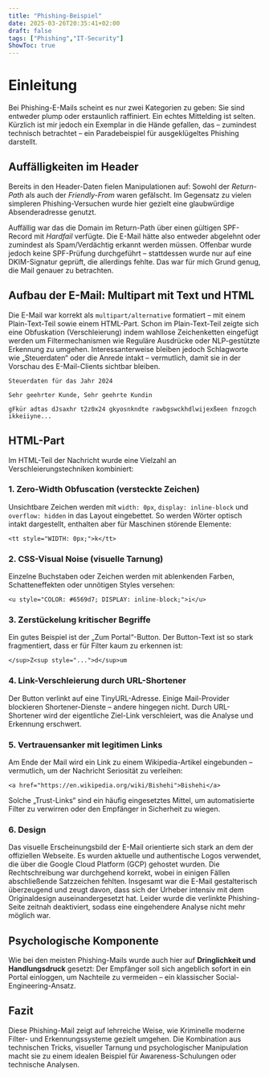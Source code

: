 ```yaml
---
title: "Phishing-Beispiel"
date: 2025-03-26T20:35:41+02:00
draft: false
tags: ["Phishing","IT-Security"]
ShowToc: true
---
```

# Einleitung

Bei Phishing-E-Mails scheint es nur zwei Kategorien zu geben: Sie sind entweder plump oder erstaunlich raffiniert. Ein echtes Mittelding ist selten. Kürzlich ist mir jedoch ein Exemplar in die Hände gefallen, das – zumindest technisch betrachtet – ein Paradebeispiel für ausgeklügeltes Phishing darstellt.

## Auffälligkeiten im Header

Bereits in den Header-Daten fielen Manipulationen auf: Sowohl der *Return-Path* als auch der *Friendly-From* waren gefälscht. Im Gegensatz zu vielen simpleren Phishing-Versuchen wurde hier gezielt eine glaubwürdige Absenderadresse genutzt.

Auffällig war das die Domain im Return-Path über einen gültigen SPF-Record mit *Hardfail* verfügte. Die E-Mail hätte also entweder abgelehnt oder zumindest als Spam/Verdächtig erkannt werden müssen. Offenbar wurde jedoch keine SPF-Prüfung durchgeführt – stattdessen wurde nur auf eine DKIM-Signatur geprüft, die allerdings fehlte. Das war für mich Grund genug, die Mail genauer zu betrachten.

## Aufbau der E-Mail: Multipart mit Text und HTML

Die E-Mail war korrekt als `multipart/alternative` formatiert – mit einem Plain-Text-Teil sowie einem HTML-Part. Schon im Plain-Text-Teil zeigte sich eine Obfuskation (Verschleierung) indem wahllose Zeichenketten eingefügt werden um Filtermechanismen wie Reguläre Ausdrücke oder NLP-gestützte Erkennung zu umgehen. Interessanterweise bleiben jedoch Schlagworte wie „Steuerdaten“ oder die Anrede intakt – vermutlich, damit sie in der Vorschau des E-Mail-Clients sichtbar bleiben.


    Steuerdaten für das Jahr 2024

    Sehr geehrter Kunde, Sehr geehrte Kundin

    gFkür adtas dJsaxhr t2z0x24 gkyosnkndte rawbgswckhdlwijexßeen fnzogch ikkeiiyne...


## HTML-Part

Im HTML-Teil der Nachricht wurde eine Vielzahl an Verschleierungstechniken kombiniert:

### 1. Zero-Width Obfuscation (versteckte Zeichen)

Unsichtbare Zeichen werden mit `width: 0px`, `display: inline-block` und `overflow: hidden` in das Layout eingebettet. So werden Wörter optisch intakt dargestellt, enthalten aber für Maschinen störende Elemente:

    <tt style="WIDTH: 0px;">k</tt>


### 2. CSS-Visual Noise (visuelle Tarnung)

Einzelne Buchstaben oder Zeichen werden mit ablenkenden Farben, Schatteneffekten oder unnötigen Styles versehen:

    <u style="COLOR: #6569d7; DISPLAY: inline-block;">i</u>

### 3. Zerstückelung kritischer Begriffe

Ein gutes Beispiel ist der „Zum Portal“-Button. Der Button-Text ist so stark fragmentiert, dass er für Filter kaum zu erkennen ist:

    </sup>Z<sup style="...">d</sup>um

### 4. Link-Verschleierung durch URL-Shortener

Der Button verlinkt auf eine TinyURL-Adresse. Einige Mail-Provider blockieren Shortener-Dienste – andere hingegen nicht. Durch URL-Shortener wird der eigentliche Ziel-Link verschleiert, was die Analyse und Erkennung erschwert.

### 5. Vertrauensanker mit legitimen Links

Am Ende der Mail wird ein Link zu einem Wikipedia-Artikel eingebunden – vermutlich, um der Nachricht Seriosität zu verleihen:

    <a href="https://en.wikipedia.org/wiki/Bishehi">Bishehi</a>

Solche „Trust-Links“ sind ein häufig eingesetztes Mittel, um automatisierte Filter zu verwirren oder den Empfänger in Sicherheit zu wiegen.

### 6. Design

Das visuelle Erscheinungsbild der E-Mail orientierte sich stark an dem der offiziellen Webseite. Es wurden aktuelle und authentische Logos verwendet, die über die Google Cloud Platform (GCP) gehostet wurden. Die Rechtschreibung war durchgehend korrekt, wobei in einigen Fällen abschließende Satzzeichen fehlten. Insgesamt war die E-Mail gestalterisch überzeugend und zeugt davon, dass sich der Urheber intensiv mit dem Originaldesign auseinandergesetzt hat. Leider wurde die verlinkte Phishing-Seite zeitnah deaktiviert, sodass eine eingehendere Analyse nicht mehr möglich war.

## Psychologische Komponente

Wie bei den meisten Phishing-Mails wurde auch hier auf **Dringlichkeit und Handlungsdruck** gesetzt: Der Empfänger soll sich angeblich sofort in ein Portal einloggen, um Nachteile zu vermeiden – ein klassischer Social-Engineering-Ansatz.

## Fazit

Diese Phishing-Mail zeigt auf lehrreiche Weise, wie Kriminelle moderne Filter- und Erkennungssysteme gezielt umgehen. Die Kombination aus technischen Tricks, visueller Tarnung und psychologischer Manipulation macht sie zu einem idealen Beispiel für Awareness-Schulungen oder technische Analysen.
